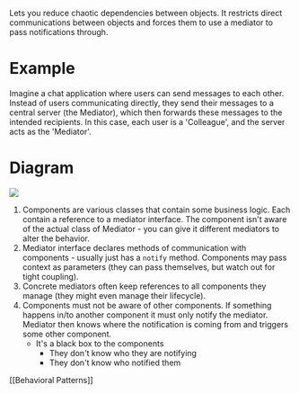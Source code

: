 Lets you reduce chaotic dependencies between objects. It restricts direct communications between objects and forces them to use a mediator to pass notifications through.
# Example
Imagine a chat application where users can send messages to each other. Instead of users communicating directly, they send their messages to a central server (the Mediator), which then forwards these messages to the intended recipients. In this case, each user is a 'Colleague', and the server acts as the 'Mediator'.
# Diagram
![](https://i.imgur.com/JbmoqtA.png)
1. Components are various classes that contain some business logic. Each contain a reference to a mediator interface. The component isn't aware of the actual class of Mediator - you can give it different mediators to alter the behavior.
2. Mediator interface declares methods of communication with components - usually just has a `notify` method. Components may pass context as parameters (they can pass themselves, but watch out for tight coupling).
3. Concrete mediators often keep references to all components they manage (they might even manage their lifecycle).
4. Components must not be aware of other components. If something happens in/to another component it must only notify the mediator. Mediator then knows where the notification is coming from and triggers some other component.
	- It's a black box to the components
		- They don't know who they are notifying
		- They don't know who notified them

[[Behavioral Patterns]]